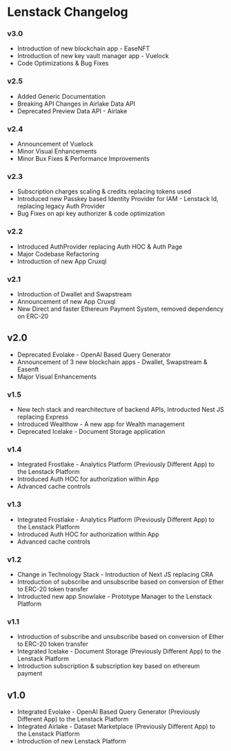 # Lenstack Changelog

### v3.0
* Introduction of new blockchain app - EaseNFT
* Introduction of new key vault manager app - Vuelock
* Code Optimizations & Bug Fixes

### v2.5
* Added Generic Documentation
* Breaking API Changes in Airlake Data API
* Deprecated Preview Data API - Airlake

### v2.4
* Announcement of Vuelock
* Minor Visual Enhancements
* Minor Bux Fixes & Performance Improvements

### v2.3
* Subscription charges scaling & credits replacing tokens used
* Introduced new Passkey based Identity Provider for IAM - Lenstack Id, replacing legacy Auth Provider
* Bug Fixes on api key authorizer & code optimization

### v2.2
* Introduced AuthProvider replacing Auth HOC & Auth Page
* Major Codebase Refactoring
* Introduction of new App Cruxql

### v2.1
* Introduction of Dwallet and Swapstream
* Announcement of new App Cruxql
* New Direct and faster Ethereum Payment System, removed dependency on ERC-20

## v2.0
* Deprecated Evolake - OpenAI Based Query Generator
* Announcement of 3 new blockchain apps - Dwallet, Swapstream & Easenft
* Major Visual Enhancements

### v1.5
* New tech stack and rearchitecture of backend APIs, Introducted Nest JS replacing Express
* Introduced Wealthow - A new app for Wealth management
* Deprecated Icelake - Document Storage application

### v1.4
* Integrated Frostlake - Analytics Platform (Previously Different App) to the Lenstack Platform
* Introduced Auth HOC for authorization within App
* Advanced cache controls

### v1.3
* Integrated Frostlake - Analytics Platform (Previously Different App) to the Lenstack Platform
* Introduced Auth HOC for authorization within App
* Advanced cache controls

### v1.2
* Change in Technology Stack - Introduction of Next JS replacing CRA
* Introduction of subscribe and unsubscribe based on conversion of Ether to ERC-20 token transfer
* Introducted new app Snowlake - Prototype Manager to the Lenstack Platform

### v1.1
* Introduction of subscribe and unsubscribe based on conversion of Ether to ERC-20 token transfer
* Integrated Icelake - Document Storage (Previously Different App) to the Lenstack Platform
* Introduction subscription & subscription key based on ethereum payment

## v1.0
* Integrated Evolake - OpenAI Based Query Generator (Previously Different App) to the Lenstack Platform
* Integrated Airlake - Dataset Marketplace (Previously Different App) to the Lenstack Platform
* Introduction of new Lenstack Platform